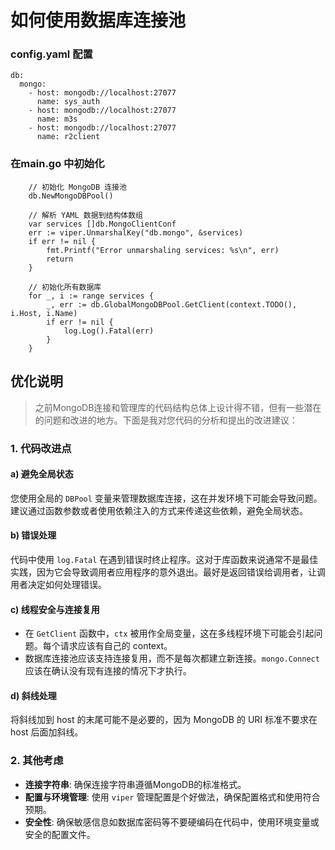 # 如何使用数据库连接池

### config.yaml 配置

```shell
db:
  mongo:
    - host: mongodb://localhost:27077
      name: sys_auth
    - host: mongodb://localhost:27077
      name: m3s
    - host: mongodb://localhost:27077
      name: r2client
```

### 在main.go 中初始化

```shell
	// 初始化 MongoDB 连接池
	db.NewMongoDBPool()

	// 解析 YAML 数据到结构体数组
	var services []db.MongoClientConf
	err := viper.UnmarshalKey("db.mongo", &services)
	if err != nil {
		fmt.Printf("Error unmarshaling services: %s\n", err)
		return
	}

	// 初始化所有数据库
	for _, i := range services {
		_, err := db.GlobalMongoDBPool.GetClient(context.TODO(), i.Host, i.Name)
		if err != nil {
			log.Log().Fatal(err)
		}
	}
```

## 优化说明
>之前MongoDB连接和管理库的代码结构总体上设计得不错，但有一些潜在的问题和改进的地方。下面是我对您代码的分析和提出的改进建议：

### 1. 代码改进点

#### a) 避免全局状态
您使用全局的 `DBPool` 变量来管理数据库连接，这在并发环境下可能会导致问题。建议通过函数参数或者使用依赖注入的方式来传递这些依赖，避免全局状态。

#### b) 错误处理
代码中使用 `log.Fatal` 在遇到错误时终止程序。这对于库函数来说通常不是最佳实践，因为它会导致调用者应用程序的意外退出。最好是返回错误给调用者，让调用者决定如何处理错误。

#### c) 线程安全与连接复用
- 在 `GetClient` 函数中，`ctx` 被用作全局变量，这在多线程环境下可能会引起问题。每个请求应该有自己的 context。
- 数据库连接池应该支持连接复用，而不是每次都建立新连接。`mongo.Connect` 应该在确认没有现有连接的情况下才执行。

#### d) 斜线处理
将斜线加到 host 的末尾可能不是必要的，因为 MongoDB 的 URI 标准不要求在 host 后面加斜线。

### 2. 其他考虑
- **连接字符串**: 确保连接字符串遵循MongoDB的标准格式。
- **配置与环境管理**: 使用 `viper` 管理配置是个好做法，确保配置格式和使用符合预期。
- **安全性**: 确保敏感信息如数据库密码等不要硬编码在代码中，使用环境变量或安全的配置文件。